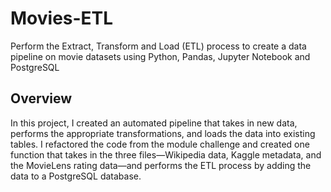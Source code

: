 # Movies-ETL
Perform the Extract, Transform and Load (ETL) process to create a data pipeline on movie datasets using Python, Pandas, Jupyter Notebook and PostgreSQL

## Overview
In this project, I created an automated pipeline that takes in new data, performs the appropriate transformations, and loads the data into existing tables. I refactored the code from the module challenge and created one function that takes in the three files—Wikipedia data, Kaggle metadata, and the MovieLens rating data—and performs the ETL process by adding the data to a PostgreSQL database.
